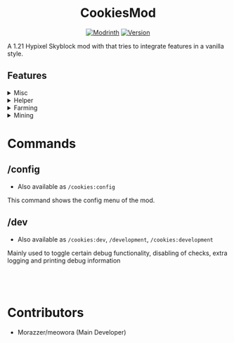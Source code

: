 <div align="center">
<h1>CookiesMod</h1>

[![Modrinth](https://img.shields.io/modrinth/dt/Te5vDuHn?style=flat&logo=modrinth)](https://modrinth.com/mod/cookies-mod)
[![Version](https://img.shields.io/modrinth/v/Te5vDuHn?style=flat&logo=modrinth&logo=)](https://modrinth.com/mod/cookies-mod/version/1.0.1-beta+5)

</div>

A 1.21 Hypixel Skyblock mod with that tries to integrate features in a vanilla style.

## Features


<details >
<summary>Misc</summary>

- Scrollable Tooltips
    - Allows for horizontal scrolling while holding ctrl
    - Allows for chopping of the tooltip while holding shift
#### Items

- Creation date
- Donated to museum
- NPC Value

#### Render

- Hide own armor
- Hide other armor
- Show dyed armor
    - Only visible if either `Hide own armor` or `Hide other armor` is enabled
- Hide fire
- Hide lightning

#### Render - UI

- Hide active potions from inventory
- Hide health bar
- Hide armor bar
- Hide food bar

#### Render - Inventory

- Show pet level
- Show rarity in level
    - Only visible if `Show pet level` is enabled
</details>
<details >
<summary>Helper</summary>

- Craft Helper
</details>
<details >
<summary>Farming</summary>

- Plot price breakdown
- Yaw/Pitch display
    - Will fade out after not moving your cursor for a few seconds

#### Rancher's Boots

- Show rancher's speed as item stack size
- Show rancher's speed overlay in the edit menu

#### Composter

- Show total compost upgrade price breakdown
- Change sorting behaviour of the price breakdown
    - Only visible if `Compost upgrade price` is enabled

#### Visitor

- Show visitor materials

#### Jacob

- Highlight unclaimed contests
</details>
<details >
<summary>Mining</summary>

#### HOTM

- Show perk level as stack size
- Highlight disabled
    - Changes the item for disabled perks to a redstone dust
- Cost for next 10
- Cost for max level
</details>

# Commands


## /config
- Also available as `/cookies:config`

This command shows the config menu of the mod.

## /dev
- Also available as `/cookies:dev`, `/development`, `/cookies:development`

Mainly used to toggle certain debug functionality, disabling of checks, extra logging and printing debug information

⠀
---

<h1> Contributors </h1>

- Morazzer/meowora (Main Developer)
